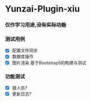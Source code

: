 # Yunzai-Plugin-xiu

### 仅作学习用途,~~没有实际功能~~

### 测试用例

- [x] 配置文件同步
- [x] 数据库操作 
- [x] 图片渲染 基于Bootstrap5的构建与测试

### 功能测试

- [x] 狼人杀?
- [x] 更新日志?
